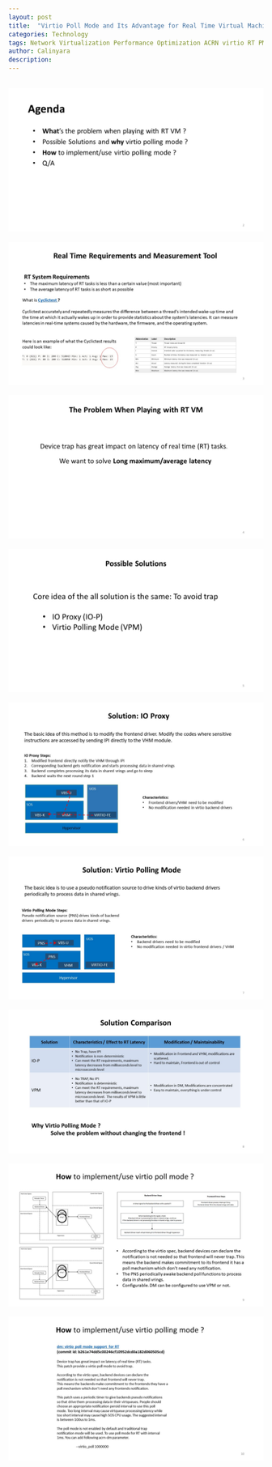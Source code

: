```yaml
---
layout: post
title:  "Virtio Poll Mode and Its Advantage for Real Time Virtual Machine"
categories: Technology
tags: Network Virtualization Performance Optimization ACRN virtio RT PMD
author: Calinyara
description: 
---
```


<br>
<div align="center"><img src="/assets/images/20190823-virtio-polling-mode/幻灯片2.JPG"/></div>
<br>
<div align="center"><img src="/assets/images/20190823-virtio-polling-mode/幻灯片3.JPG"/></div>
<br>
<div align="center"><img src="/assets/images/20190823-virtio-polling-mode/幻灯片4.JPG"/></div>
<br>
<div align="center"><img src="/assets/images/20190823-virtio-polling-mode/幻灯片5.JPG"/></div>
<br>
<div align="center"><img src="/assets/images/20190823-virtio-polling-mode/幻灯片6.JPG"/></div>
<br>
<div align="center"><img src="/assets/images/20190823-virtio-polling-mode/幻灯片7.JPG"/></div>
<br>
<div align="center"><img src="/assets/images/20190823-virtio-polling-mode/幻灯片8.JPG"/></div>
<br>
<div align="center"><img src="/assets/images/20190823-virtio-polling-mode/幻灯片9.JPG"/></div>
<br>
<div align="center"><img src="/assets/images/20190823-virtio-polling-mode/幻灯片10.JPG"/></div>
<br>

<!-- Global site tag (gtag.js) - Google Analytics -->
<script async src="https://www.googletagmanager.com/gtag/js?id=UA-66555622-4"></script>
<script>
  window.dataLayer = window.dataLayer || [];
  function gtag(){dataLayer.push(arguments);}
  gtag('js', new Date());

  gtag('config', 'UA-66555622-4');
</script>
